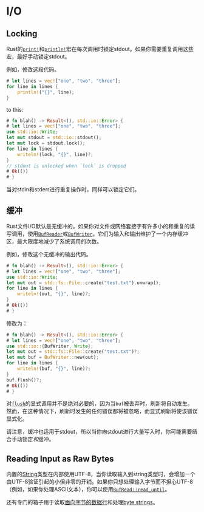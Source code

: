 # I/O

## Locking

Rust的[`print!`]和[`println!`]宏在每次调用时锁定stdout。如果你需要重复调用这些宏，最好手动锁定stdout。

[`print!`]: https://doc.rust-lang.org/std/macro.print.html
[`println!`]: https://doc.rust-lang.org/std/macro.println.html

例如，修改这段代码。
```rust
# let lines = vec!["one", "two", "three"];
for line in lines {
    println!("{}", line);
}
```
to this:
```rust
# fn blah() -> Result<(), std::io::Error> {
# let lines = vec!["one", "two", "three"];
use std::io::Write;
let mut stdout = std::io::stdout();
let mut lock = stdout.lock();
for line in lines {
    writeln!(lock, "{}", line)?;
}
// stdout is unlocked when `lock` is dropped
# Ok(())
# }
```
当对stdin和stderr进行重复操作时，同样可以锁定它们。

## 缓冲

Rust文件I/O默认是无缓冲的。如果你对文件或网络套接字有许多小的和重复的读写调用，使用[`BufReader`]或[`BufWriter`]。它们为输入和输出维护了一个内存缓冲区，最大限度地减少了系统调用的次数。

[`BufReader`]: https://doc.rust-lang.org/std/io/struct.BufReader.html
[`BufWriter`]: https://doc.rust-lang.org/std/io/struct.BufWriter.html

例如，修改这个无缓冲的输出代码。
```rust
# fn blah() -> Result<(), std::io::Error> {
# let lines = vec!["one", "two", "three"];
use std::io::Write;
let mut out = std::fs::File::create("test.txt").unwrap();
for line in lines {
    writeln!(out, "{}", line)?;
}
# Ok(())
# }
```
修改为：
```rust
# fn blah() -> Result<(), std::io::Error> {
# let lines = vec!["one", "two", "three"];
use std::io::{BufWriter, Write};
let mut out = std::fs::File::create("test.txt")?;
let mut buf = BufWriter::new(out);
for line in lines {
    writeln!(buf, "{}", line)?;
}
buf.flush()?;
# Ok(())
# }
```
对[`flush`]的显式调用并不是绝对必要的，因为当`buf`被丢弃时，刷新将自动发生。然而，在这种情况下，刷新时发生的任何错误都将被忽略，而显式刷新将使该错误显式化。

[`flush`]: https://doc.rust-lang.org/std/io/trait.Write.html#tymethod.flush

请注意，缓冲也适用于stdout，所以当你向stdout进行大量写入时，你可能需要结合手动锁定*和*缓冲。

## Reading Input as Raw Bytes

内置的[String]类型在内部使用UTF-8，当你读取输入到string类型时，会增加一个由UTF-8验证引起的小但非零的开销。如果你只想处理输入字节而不担心UTF-8（例如，如果你处理ASCII文本），你可以使用[`BufRead::read_until`]。

[String]: https://doc.rust-lang.org/std/string/struct.String.html
[`BufRead::read_until`]: https://doc.rust-lang.org/std/io/trait.BufRead.html#method.read_until

还有专门的箱子用于读取[面向字节的数据行]和处理[byte strings]。

[面向字节的数据行]: https://github.com/Freaky/rust-linereader
[byte strings]: https://github.com/BurntSushi/bstr
